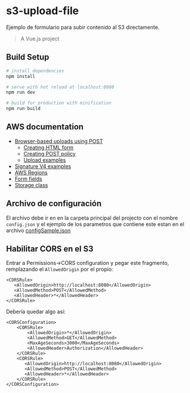 # s3-upload-file

Ejemplo de formulario para subir contenido al S3 directamente.

> A Vue.js project

## Build Setup

``` bash
# install dependencies
npm install

# serve with hot reload at localhost:8080
npm run dev

# build for production with minification
npm run build
```

## AWS documentation

- [Browser-based uploads using POST](https://docs.aws.amazon.com/AmazonS3/latest/API/sigv4-UsingHTTPPOST.html)
    - [Creating HTML form](https://docs.aws.amazon.com/AmazonS3/latest/API/sigv4-HTTPPOSTForms.html)
    - [Creating POST policy](https://docs.aws.amazon.com/AmazonS3/latest/API/sigv4-HTTPPOSTConstructPolicy.html)
    - [Upload examples](https://docs.aws.amazon.com/AmazonS3/latest/API/sigv4-post-example.html)
- [Signature V4 examples](https://docs.aws.amazon.com/general/latest/gr/signature-v4-examples.html#signature-v4-examples-javascript)
- [AWS Regions](https://docs.aws.amazon.com/general/latest/gr/rande.html#s3_region)
- [Form fields](https://docs.aws.amazon.com/AmazonS3/latest/API/RESTObjectPOST.html)
- [Storage class](https://docs.aws.amazon.com/AmazonS3/latest/dev/ChgStoClsOfObj.html)

## Archivo de configuración

El archivo debe ir en en la carpeta principal del projecto con el nombre `config.json` y el ejemplo de los parametros que contiene este estan en el archivo [configSample.json](example/s3-upload-file/configSample.json)

## Habilitar CORS en el S3

Entrar a Permissions->CORS configuration y pegar este fragmento, remplazando el `AllowedOrigin` por el propio:
```
<CORSRule>
   <AllowedOrigin>http://localhost:8080</AllowedOrigin>
   <AllowedMethod>POST</AllowedMethod>
   <AllowedHeader>*</AllowedHeader>
</CORSRule>
```

Debería quedar algo así:
```
<CORSConfiguration>
    <CORSRule>
        <AllowedOrigin>*</AllowedOrigin>
        <AllowedMethod>GET</AllowedMethod>
        <MaxAgeSeconds>3000</MaxAgeSeconds>
        <AllowedHeader>Authorization</AllowedHeader>
    </CORSRule>
    <CORSRule>
       <AllowedOrigin>http://localhost:8080</AllowedOrigin>
       <AllowedMethod>POST</AllowedMethod>
       <AllowedHeader>*</AllowedHeader>
    </CORSRule>
</CORSConfiguration>
```